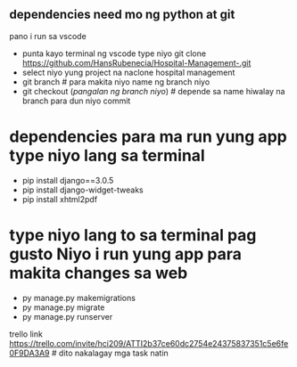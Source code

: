 ## dependencies need mo ng python at git
pano i run sa vscode
* punta kayo terminal ng vscode type niyo git clone https://github.com/HansRubenecia/Hospital-Management-.git
* select niyo yung project na naclone hospital management
* git branch # para makita niyo name ng branch niyo
* git checkout (*pangalan ng branch niyo*) # depende sa name hiwalay na branch para dun niyo commit
# dependencies para ma run yung app type niyo lang sa terminal 
* pip install django==3.0.5
* pip install django-widget-tweaks
* pip install xhtml2pdf
# type niyo lang to sa terminal pag gusto Niyo i run yung app para makita changes sa web 
* py manage.py makemigrations
* py manage.py migrate
* py manage.py runserver

trello link https://trello.com/invite/hci209/ATTI2b37ce60dc2754e24375837351c5e6fe0F9DA3A9 # dito nakalagay mga task natin 
